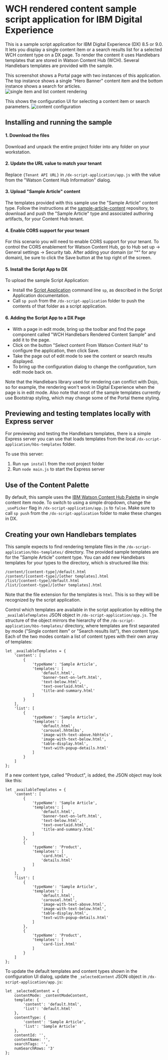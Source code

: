 # WCH rendered content sample script application for IBM Digital Experience
This is a sample script application for IBM Digital Experience (DX) 8.5 or 9.0. It lets you display a single content item or a search results list for a selected WCH content type on a DX page. To render the content it uses Handlebars templates that are stored in Watson Content Hub (WCH). Several Handlebars templates are provided with the sample.


This screenshot shows a Portal page with two instances of this application. The top instance shows a single "Hero Banner" content item and the bottom instance shows a search for articles.
![single item and list content rendering](docs/dx-script-app.jpg?raw=true "Sample screenshot")

This shows the configuration UI for selecting a content item or search parameters.
![content configuration](docs/dx-script-app-configuration.jpg?raw=true "Sample configuration screenshot")


## Installing and running the sample

#### 1. Download the files

Download and unpack the entire project folder into any folder on your workstation.

#### 2. Update the URL value to match your tenant

Replace `{Tenant API URL}` in `/dx-script-application/app.js` with the value from the "Watson Content Hub Information" dialog.

#### 3. Upload "Sample Article" content

The templates provided with this sample use the "Sample Article" content type. Follow the instructions at the [sample-article-content](https://github.com/ibm-wch/sample-article-content) repository, to download and push the "Sample Article" type and associated authoring artifacts, for your Content Hub tenant.

#### 4. Enable CORS support for your tenant

For this scenario you will need to enable CORS support for your tenant. To control the CORS enablement for Watson Content Hub, go to Hub set up -> General settings -> Security tab. After adding your domain (or "*" for any domain), be sure to click the Save button at the top right of the screen.

#### 5. Install the Script App to DX

To upload the sample Script Application:
+ Install the [Script Application](https://www.ibm.com/support/knowledgecenter/en/SSDK36_8.5.0/script-portlet/cmd_line_push_ovr.html) command line `sp`, as described in the Script Application documentation.
+ Call `sp push` from the `/dx-script-application` folder to push the contents of that folder as a script application.

#### 6. Adding the Script App to a DX Page

+ With a page in edit mode, bring up the toolbar and find the page component called "WCH Handlebars Rendered Content Sample" and add it to the page.
+ Click on the button "Select content From Watson Content Hub" to configure the application, then click Save.
+ Take the page out of edit mode to see the content or search results displayed.
+ To bring up the configuration dialog to change the configuration, turn edit mode back on.

Note that the Handlebars library used for rendering can conflict with Dojo, so for example, the rendering won't work in Digital Experience when the page is in edit mode. Also note that most of the sample templates currently use Bootstrap styling, which may change some of the Portal theme styling.


## Previewing and testing templates locally with Express server

For previewing and testing the Handlebars templates, there is a simple Express server you can use that loads templates from the local `/dx-script-application/hbs-templates` folder.

To use this server:
1. Run `npm install` from the root project folder
2. Run `node main.js` to start the Express server


## Use of the Content Palette

By default, this sample uses the [IBM Watson Content Hub Palette](https://github.com/ibm-wch/sample-picker) in single content item mode. To switch to using a simple dropdown, change the `_usePicker` flag in `/dx-script-application/app.js` to `false`. Make sure to call `sp push` from the `/dx-script-application` folder to make these changes in DX.


## Creating your own Handlebars templates

This sample expects to find rendering template files in the `/dx-script-application/hbs-templates/` directory. The provided sample templates are for the "Sample Article" content type. You can add new Handlebars templates for your types to the directory, which is structured like this:

	/content/[content-type]/default.html
	/content/[content-type]/[other templates].html
	/list/[content-type]/default.html
	/list/[content-type]/[other templates].html

Note that the file extension for the templates is `html`. This is so they will be recognized by the script application.

Control which templates are available in the script application by editing the `_availableTemplates` JSON object in `/dx-script-application/app.js`. The structure of the object mirrors the hierarchy of the `/dx-script-application/hbs-templates/` directory, where templates are first separated by mode ("Single content item" or "Search results list"), then content type. Each of the two modes contain a list of content types with their own array of templates:

```
let _availableTemplates = {
	'content': [
		{
			'typeName': 'Sample Article',
			'templates': [
				'default.html',
				'banner-text-on-left.html',
				'text-below.html',
				'text-overlaid.html',
				'title-and-summary.html'
			]
		}
	],
	'list': [
		{
			'typeName': 'Sample Article',
			'templates': [
				'default.html',
				'carousel.hhtmlbs',
				'image-with-text-above.hbhtmls',
				'image-with-text-below.html',
				'table-display.html',
				'text-with-popup-details.html'
			]
		}
	]
};
```

If a new content type, called "Product", is added, the JSON object may look like this:
```
let _availableTemplates = {
	'content': [
		{
			'typeName': 'Sample Article',
			'templates': [
				'default.html',
				'banner-text-on-left.html',
				'text-below.html',
				'text-overlaid.html',
				'title-and-summary.html'
			]
		},
		{
			'typeName': 'Product',
			'templates': [
				'card.html',
				'details.html'
			]
		}
	],
	'list': [
		{
			'typeName': 'Sample Article',
			'templates': [
				'default.html',
				'carousel.html',
				'image-with-text-above.html',
				'image-with-text-below.html',
				'table-display.html',
				'text-with-popup-details.html'
			]
		},
		{
			'typeName': 'Product',
			'templates': [
				'card-list.html'
			]
		}
	]
};
```

To update the default templates and content types shown in the configuration UI dialog, update the `_selectedContent` JSON object in `/dx-script-application/app.js`:
```
let _selectedContent = {
	contentMode: _contentModeContent,
	template: {
		'content': 'default.html',
		'list': 'default.html'
	},
	contentType: {
		'content': 'Sample Article',
		'list': 'Sample Article'
	},
	contentId: '',
	contentName: '',
	searchTags: '',
	numSearchRows: '3'
};
```
